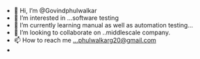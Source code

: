 - 👋 Hi, I’m @Govindphulwalkar
- 👀 I’m interested in ...software testing
- 🌱 I’m currently learning manual as well as automation testing...
- 💞️ I’m looking to collaborate on ..middlescale company.
- 📫 How to reach me ...phulwalkarg20@gmail.com
- 

<!---
Govindphulwalkar/Govindphulwalkar is a ✨ special ✨ repository because its `README.md` (this file) appears on your GitHub profile.
You can click the Preview link to take a look at your changes.
--->
